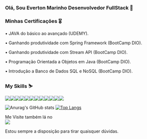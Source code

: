 ### Olá, Sou Everton Marinho Desenvolvedor FullStack 👋

### Minhas Certificações 🎖️

• JAVA do básico ao avançado (UDEMY).

• Ganhando produtividade com Spring Framework (BootCamp DIO).

• Ganhando produtividade com Stream API (BootCamp DIO).

• Programação Orientada a Objetos em Java (BootCamp DIO).

• Introdução a Banco de Dados SQL e NoSQL (BootCamp DIO).

### My Skills ⛷️

<img src="https://img.shields.io/badge/Java-ED8B00?style=for-the-badge&logo=openjdk&logoColor=white"><img src="https://img.shields.io/badge/Spring-6DB33F?style=for-the-badge&logo=spring&logoColor=white"><img src="https://img.shields.io/badge/PostgreSQL-316192?style=for-the-badge&logo=postgresql&logoColor=white"><img src="    https://img.shields.io/badge/MySQL-00000F?style=for-the-badge&logo=mysql&logoColor=white"><img src="https://img.shields.io/badge/Angular-DD0031?style=for-the-badge&logo=angular&logoColor=white"><img src="    https://img.shields.io/badge/Material--UI-0081CB?style=for-the-badge&logo=material-ui&logoColor=white"><img src="https://img.shields.io/badge/React-20232A?style=for-the-badge&logo=react&logoColor=61DAFB"><img src="    https://img.shields.io/badge/JavaScript-F7DF1E?style=for-the-badge&logo=javascript&logoColor=black"><img src="https://img.shields.io/badge/HTML5-E34F26?style=for-the-badge&logo=html5&logoColor=white"><img src="https://img.shields.io/badge/CSS3-1572B6?style=for-the-badge&logo=css3&logoColor=white"><img src="https://img.shields.io/badge/Sass-CC6699?style=for-the-badge&logo=sass&logoColor=white"><img src="https://img.shields.io/badge/Bootstrap-563D7C?style=for-the-badge&logo=bootstrap&logoColor=white">

![Anurag's GitHub stats](https://github-readme-stats.vercel.app/api?username=everton617&show_icons=true&theme=radical)
[![Top Langs](https://github-readme-stats.vercel.app/api/top-langs/?username=everton617&layout=donut)](https://github.com/anuraghazra/github-readme-stats)

<div>
Me Visite também lá no <br/>
<a src="https://www.linkedin.com/in/everton-marinho-5822ab218/"><img src="https://img.shields.io/badge/LinkedIn-0077B5?style=for-the-badge&logo=linkedin&logoColor=white"> </a>

Estou sempre a disposição para tirar quaisquer dúvidas.
</div>
